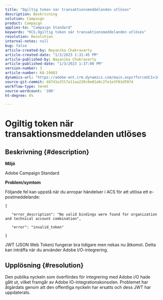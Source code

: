 ```yaml
---
title: "Ogiltig token när transaktionsmeddelanden utlöses"
description: Beskrivning
solution: Campaign
product: Campaign
applies-to: "Campaign Standard"
keywords: "KCS,Ogiltig token när transaktionsmeddelanden utlöses"
resolution: Resolution
internal-notes: null
bug: false
article-created-by: Nayanika Chakravarty
article-created-date: "1/3/2023 1:31:45 PM"
article-published-by: Nayanika Chakravarty
article-published-date: "1/3/2023 1:37:08 PM"
version-number: 3
article-number: KA-19403
dynamics-url: "https://adobe-ent.crm.dynamics.com/main.aspx?forceUCI=1&pagetype=entityrecord&etn=knowledgearticle&id=e553d6f3-6a8b-ed11-81ac-6045bd006149"
source-git-commit: d47d1e2517a11aa220c0e02a0c2fe1e3f01d597d
workflow-type: tm+mt
source-wordcount: '100'
ht-degree: 6%

---
```


# Ogiltig token när transaktionsmeddelanden utlöses

## Beskrivning {#description}


<b>Miljö</b>

Adobe Campaign Standard

<b>Problem/symtom</b>

Följande fel kan uppstå när du anropar händelser i ACS för att utlösa ett e-postmeddelande:






```
{

   "error_description": "No valid bindings were found for organization and technical account combination",

   "error": "invalid_token"

}
```






JWT (JSON Web Token) fungerar bra tidigare men nekas nu åtkomst. Detta kan inträffa när du använder Adobe I/O-integrering.


## Upplösning {#resolution}


Den publika nyckeln som överfördes för integrering med Adobe i/O hade gått ut, vilket framgår av Adobe IO-integrationskonsolen. Problemet har åtgärdats genom att den offentliga nyckeln har ersatts och dess JWT har uppdaterats.
